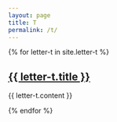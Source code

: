 ```yaml
---
layout: page
title: T
permalink: /t/
---
```

{% for letter-t in site.letter-t %}
<h2><a href="{{ letter-t.url }}">{{ letter-t.title }}</a></h2>

{{ letter-t.content }}

{% endfor %}